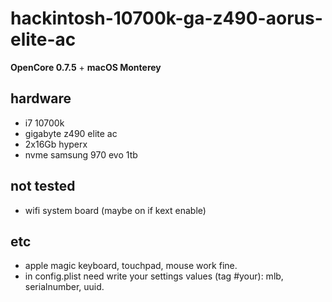 # hackintosh-10700k-ga-z490-aorus-elite-ac

**OpenCore 0.7.5** + **macOS Monterey**

## hardware
- i7 10700k
- gigabyte z490 elite ac
- 2x16Gb hyperx
- nvme samsung 970 evo 1tb

## not tested
- wifi system board (maybe on if kext enable)

## etc
- apple magic keyboard, touchpad, mouse work fine.
- in config.plist need write your settings values (tag #your): mlb, serialnumber, uuid.